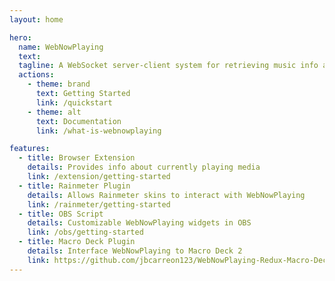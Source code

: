 ```yaml
---
layout: home

hero:
  name: WebNowPlaying
  text:
  tagline: A WebSocket server-client system for retrieving music info and managing playback
  actions:
    - theme: brand
      text: Getting Started
      link: /quickstart
    - theme: alt
      text: Documentation
      link: /what-is-webnowplaying

features:
  - title: Browser Extension
    details: Provides info about currently playing media
    link: /extension/getting-started
  - title: Rainmeter Plugin
    details: Allows Rainmeter skins to interact with WebNowPlaying
    link: /rainmeter/getting-started
  - title: OBS Script
    details: Customizable WebNowPlaying widgets in OBS
    link: /obs/getting-started
  - title: Macro Deck Plugin
    details: Interface WebNowPlaying to Macro Deck 2
    link: https://github.com/jbcarreon123/WebNowPlaying-Redux-Macro-Deck
---
```

